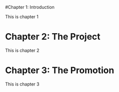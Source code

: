 #Chapter 1: Introduction

This is chapter 1

# Chapter 2: The Project

This is chapter 2

# Chapter 3: The Promotion

This is chapter 3